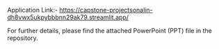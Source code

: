 Application Link:- https://capstone-projectsonalin-dh8vwx5ukpybbbnn29ak79.streamlit.app/

For further details, please find the attached PowerPoint (PPT) file in the repository.
